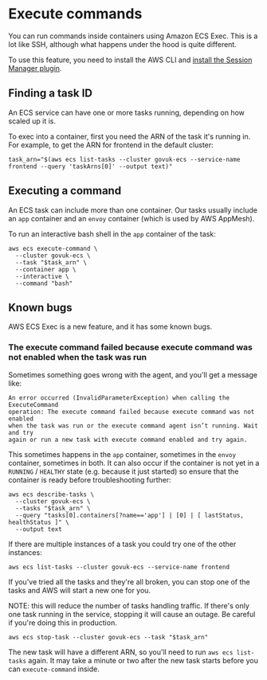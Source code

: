 # Execute commands

You can run commands inside containers using Amazon ECS Exec. This is a lot
like SSH, although what happens under the hood is quite different.

To use this feature, you need to install the AWS CLI and [install the Session Manager plugin][].

## Finding a task ID

An ECS service can have one or more tasks running, depending on how scaled up it is.

To exec into a container, first you need the ARN of the task it's running in.
For example, to get the ARN for frontend in the default cluster:

```
task_arn="$(aws ecs list-tasks --cluster govuk-ecs --service-name frontend --query 'taskArns[0]' --output text)"
```

## Executing a command

An ECS task can include more than one container. Our tasks usually include an
`app` container and an `envoy` container (which is used by AWS AppMesh).

To run an interactive bash shell in the `app` container of the task:

```
aws ecs execute-command \
  --cluster govuk-ecs \
  --task "$task_arn" \
  --container app \
  --interactive \
  --command "bash"
```

## Known bugs

AWS ECS Exec is a new feature, and it has some known bugs.

### The execute command failed because execute command was not enabled when the task was run

Sometimes something goes wrong with the agent, and you'll get a message like:

```
An error occurred (InvalidParameterException) when calling the ExecuteCommand
operation: The execute command failed because execute command was not enabled
when the task was run or the execute command agent isn’t running. Wait and try
again or run a new task with execute command enabled and try again.
```

This sometimes happens in the `app` container, sometimes in the `envoy`
container, sometimes in both. It can also occur if the container is not yet in a
`RUNNING` / `HEALTHY` state (e.g. because it just started) so ensure that the
container is ready before troubleshooting further:

```
aws ecs describe-tasks \
  --cluster govuk-ecs \
  --tasks "$task_arn" \
  --query "tasks[0].containers[?name=='app'] | [0] | [ lastStatus, healthStatus ]" \
  --output text
```

If there are multiple instances of a task you could try one of the other instances:

```
aws ecs list-tasks --cluster govuk-ecs --service-name frontend
```

If you've tried all the tasks and they're all broken, you can stop one of the
tasks and AWS will start a new one for you.

NOTE: this will reduce the number of tasks handling traffic. If there's only one
task running in the service, stopping it will cause an outage. Be careful if
you're doing this in production.

```
aws ecs stop-task --cluster govuk-ecs --task "$task_arn"
```

The new task will have a different ARN, so you'll need to run `aws ecs
list-tasks` again. It may take a minute or two after the new task starts before
you can `execute-command` inside.

[install the Session Manager plugin]: https://docs.aws.amazon.com/systems-manager/latest/userguide/session-manager-working-with-install-plugin.html
